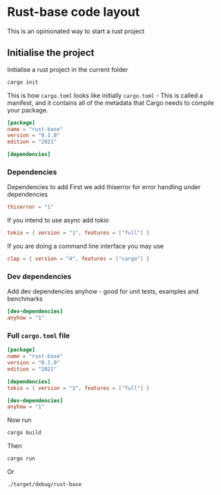 # Rust-base code layout

This is an opinionated way to start a rust project

## Initialise the project

Initialise a rust project in the current folder

```bash
cargo init
```

This is how `cargo.toml` looks like initially
`cargo.toml` - This is called a manifest, and it contains all of the metadata that Cargo needs to compile your package.

```toml
[package]
name = "rust-base"
version = "0.1.0"
edition = "2021"

[dependencies]
```

### Dependencies

Dependencies to add
First we add thiserror for error handling under dependencies

```toml
thiserror = "1"
```

If you intend to use async add tokio

```toml
tokio = { version = "1", features = ["full"] }
```

If you are doing a command line interface you may use

```toml
clap = { version = "4", features = ["cargo"] }
```

### Dev dependencies

Add dev dependencies
anyhow - good for unit tests, examples and benchmarks

```toml
[dev-dependencies]
anyhow = "1"
```

### Full `cargo.toml` file

```toml
[package]
name = "rust-base"
version = "0.1.0"
edition = "2021"

[dependencies]
tokio = { version = "1", features = ["full"] }

[dev-dependencies]
anyhow = "1"
```

Now run

```bash
cargo build
```

Then

```bash
cargo run
```

Or

```bash
./target/debug/rust-base
```
